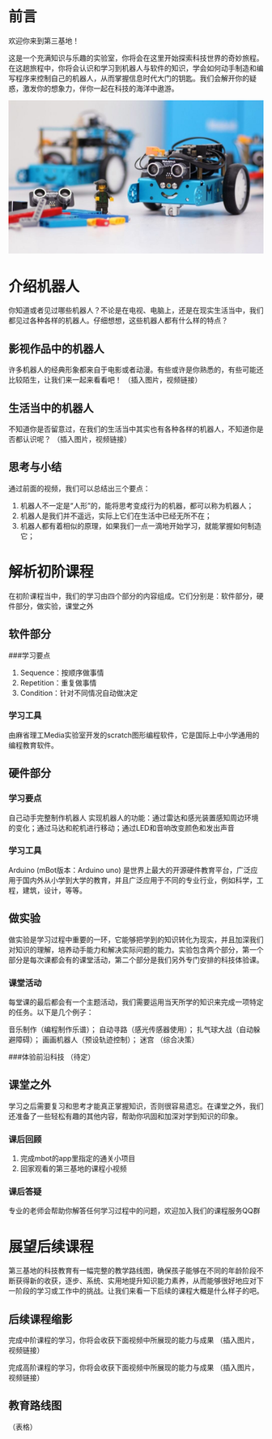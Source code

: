 # 前言

欢迎你来到第三基地！

这是一个充满知识与乐趣的实验室，你将会在这里开始探索科技世界的奇妙旅程。在这趟旅程中，你将会认识和学习到机器人与软件的知识，学会如何动手制造和编写程序来控制自己的机器人，从而掌握信息时代大门的钥匙。我们会解开你的疑惑，激发你的想象力，伴你一起在科技的海洋中遨游。

![mbot\_with\_lego](images/mbot_with_lego.jpg)

# 介绍机器人
你知道或者见过哪些机器人？不论是在电视、电脑上，还是在现实生活当中，我们都见过各种各样的机器人。仔细想想，这些机器人都有什么样的特点？

## 影视作品中的机器人
许多机器人的经典形象都来自于电影或者动漫。有些或许是你熟悉的，有些可能还比较陌生，让我们来一起来看看吧！
（插入图片，视频链接）

## 生活当中的机器人
不知道你是否留意过，在我们的生活当中其实也有各种各样的机器人，不知道你是否都认识呢？
（插入图片，视频链接）

## 思考与小结
通过前面的视频，我们可以总结出三个要点：
1. 机器人不一定是“人形”的，能将思考变成行为的机器，都可以称为机器人；
2. 机器人是我们并不遥远，实际上它们在生活中已经无所不在；
3. 机器人都有着相似的原理，如果我们一点一滴地开始学习，就能掌握如何制造它；

# 解析初阶课程
在初阶课程当中，我们的学习由四个部分的内容组成。它们分别是：软件部分，硬件部分，做实验，课堂之外

## 软件部分

###学习要点
1. Sequence：按顺序做事情
2. Repetition：重复做事情
3. Condition：针对不同情况自动做决定

### 学习工具
由麻省理工Media实验室开发的scratch图形编程软件，它是国际上中小学通用的编程教育软件。

## 硬件部分

### 学习要点
自己动手完整制作机器人
实现机器人的功能：通过雷达和感光装置感知周边环境的变化；通过马达和舵机进行移动；通过LED和音响改变颜色和发出声音

### 学习工具
Arduino (mBot版本：Arduino uno) 是世界上最大的开源硬件教育平台，广泛应用于国内外从小学到大学的教育，并且广泛应用于不同的专业行业，例如科学，工程，建筑，设计，等等。 

## 做实验
做实验是学习过程中重要的一环，它能够把学到的知识转化为现实，并且加深我们对知识的理解，培养动手能力和解决实际问题的能力。实验包含两个部分，第一个部分是每次课都会有的课堂活动，第二个部分是我们另外专门安排的科技体验课。

### 课堂活动
每堂课的最后都会有一个主题活动，我们需要运用当天所学的知识来完成一项特定的任务。以下是几个例子：

音乐制作（编程制作乐谱）；
自动寻路（感光传感器使用）；
扎气球大战（自动躲避障碍）；
画画机器人（预设轨迹控制）；
迷宫 （综合决策）

###体验前沿科技
（待定）

## 课堂之外
学习之后需要复习和思考才能真正掌握知识，否则很容易遗忘。在课堂之外，我们还准备了一些轻松有趣的其他内容，帮助你巩固和加深对学到知识的印象。

### 课后回顾
1. 完成mbot的app里指定的通关小项目
2. 回家观看的第三基地的课程小视频

### 课后答疑
专业的老师会帮助你解答任何学习过程中的问题，欢迎加入我们的课程服务QQ群 

# 展望后续课程
第三基地的科技教育有一幅完整的教学路线图，确保孩子能够在不同的年龄阶段不断获得新的收获，逐步、系统、实用地提升知识能力素养，从而能够很好地应对下一阶段的学习或工作中的挑战。让我们来看一下后续的课程大概是什么样子的吧。

## 后续课程缩影
完成中阶课程的学习，你将会收获下面视频中所展现的能力与成果
（插入图片，视频链接）

完成高阶课程的学习，你将会收获下面视频中所展现的能力与成果
（插入图片，视频链接）

## 教育路线图
（表格）

